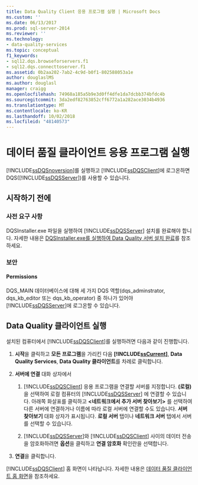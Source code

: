 ```yaml
---
title: Data Quality Client 응용 프로그램 실행 | Microsoft Docs
ms.custom: ''
ms.date: 06/13/2017
ms.prod: sql-server-2014
ms.reviewer: ''
ms.technology:
- data-quality-services
ms.topic: conceptual
f1_keywords:
- sql12.dqs.browseforservers.f1
- sql12.dqs.connecttoserver.f1
ms.assetid: 0b2aa202-7ab2-4c9d-b0f1-802588053a1e
author: douglaslMS
ms.author: douglasl
manager: craigg
ms.openlocfilehash: 74968a185a5b9e3d0ff4dfe1da7dcbb374bfdc4b
ms.sourcegitcommit: 3da2edf82763852cff6772a1a282ace3034b4936
ms.translationtype: MT
ms.contentlocale: ko-KR
ms.lasthandoff: 10/02/2018
ms.locfileid: "48140573"
---
```

# <a name="run-the-data-quality-client-application"></a>데이터 품질 클라이언트 응용 프로그램 실행
  [!INCLUDE[ssDQSnoversion](../includes/ssdqsnoversion-md.md)]를 실행하고 [!INCLUDE[ssDQSClient](../includes/ssdqsclient-md.md)]에 로그온하면 DQS([!INCLUDE[ssDQSServer](../includes/ssdqsserver-md.md)])를 사용할 수 있습니다.  
  
##  <a name="BeforeYouBegin"></a> 시작하기 전에  
  
###  <a name="Prerequisites"></a> 사전 요구 사항  
 DQSInstaller.exe 파일을 실행하여 [!INCLUDE[ssDQSServer](../includes/ssdqsserver-md.md)] 설치를 완료해야 합니다. 자세한 내용은 [DQSInstaller.exe를 실행하여 Data Quality 서버 설치 완료](install-windows/run-dqsinstaller-exe-to-complete-data-quality-server-installation.md)를 참조하세요.  
  
###  <a name="Security"></a> 보안  
  
####  <a name="Permissions"></a> Permissions  
 DQS_MAIN 데이터베이스에 대해 세 가지 DQS 역할(dqs_adminstrator, dqs_kb_editor 또는 dqs_kb_operator) 중 하나가 있어야 [!INCLUDE[ssDQSServer](../includes/ssdqsserver-md.md)]에 로그온할 수 있습니다.  
  
##  <a name="Run"></a> Data Quality 클라이언트 실행  
 설치된 컴퓨터에서 [!INCLUDE[ssDQSClient](../includes/ssdqsclient-md.md)]를 실행하려면 다음과 같이 진행합니다.  
  
1.  **시작**을 클릭하고 **모든 프로그램**을 가리킨 다음 **[!INCLUDE[ssCurrent](../includes/sscurrent-md.md)]**, **Data Quality Services**, **Data Quality 클라이언트**를 차례로 클릭합니다.  
  
2.  **서버에 연결** 대화 상자에서  
  
    1.  [!INCLUDE[ssDQSClient](../includes/ssdqsclient-md.md)] 응용 프로그램을 연결할 서버를 지정합니다. **(로컬)** 을 선택하여 로컬 컴퓨터의 [!INCLUDE[ssDQSServer](../includes/ssdqsserver-md.md)] 에 연결할 수 있습니다. 아래쪽 화살표를 클릭하고 **\<네트워크에서 추가 서버 찾아보기>** 를 선택하여 다른 서버에 연결하거나 이름에 따라 로컬 서버에 연결할 수도 있습니다. **서버 찾아보기** 대화 상자가 표시됩니다. **로컬 서버** 탭이나 **네트워크 서버** 탭에서 서버를 선택할 수 있습니다.  
  
    2.  [!INCLUDE[ssDQSServer](../includes/ssdqsserver-md.md)]와 [!INCLUDE[ssDQSClient](../includes/ssdqsclient-md.md)] 사이의 데이터 전송을 암호화하려면 **옵션**을 클릭하고 **연결 암호화** 확인란을 선택합니다.  
  
3.  **연결**을 클릭합니다.  
  
 [!INCLUDE[ssDQSClient](../includes/ssdqsclient-md.md)] 홈 화면이 나타납니다. 자세한 내용은 [데이터 품질 클라이언트 홈 화면](../../2014/data-quality-services/data-quality-client-home-screen.md)을 참조하세요.  
  
  

